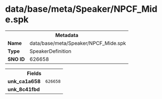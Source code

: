 <h1>data/base/meta/Speaker/NPCF_Mide.spk</h1><table><tr><th colspan="100%">Metadata</th></tr><tr><td><b>Name</b></td><td>data/base/meta/Speaker/NPCF_Mide.spk</td></tr><tr><td><b>Type</b></td><td>SpeakerDefinition</td></tr><tr><td><b>SNO ID</b></td><td>626658</td></tr></table>

<table><tr><th colspan="100%">Fields</th></tr><tr><td><b>unk_ca1a658</b></td><td><code>626658</code></td></tr><tr><td><b>unk_8c41fbd</b></td><td></td></tr></table>

